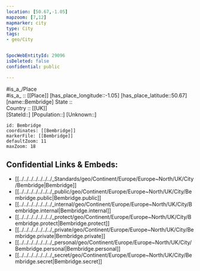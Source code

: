 ```yaml
---
location: [50.67,-1.05] 
mapzoom: [7,12] 
mapmarker: city 
type: City
tags:
- geo/City


SpocWebEntityId: 29096
isDeleted: false
confidential: public

---
```

#is_a_/Place  
#is_a_ :: [[Place]] 
[has_place_longitude::-1.05] 
[has_place_latitude::50.67] 
[name::Bembridge] 
State ::  
Country :: [[UK]]  
[StateId::] 
[Population::] 
[Unknown::] 


```leaflet
id: Bembridge
coordinates: [[Bembridge]] 
markerFile: [[Bembridge]] 
defaultZoom: 11 
maxZoom: 18
```


## Confidential Links & Embeds: 
- [[../../../../../../../_Standards/geo/Continent/Europe/Europe~North/UK/City/Bembridge|Bembridge]] 
- [[../../../../../../../_public/geo/Continent/Europe/Europe~North/UK/City/Bembridge.public|Bembridge.public]] 
- [[../../../../../../../_internal/geo/Continent/Europe/Europe~North/UK/City/Bembridge.internal|Bembridge.internal]] 
- [[../../../../../../../_protect/geo/Continent/Europe/Europe~North/UK/City/Bembridge.protect|Bembridge.protect]] 
- [[../../../../../../../_private/geo/Continent/Europe/Europe~North/UK/City/Bembridge.private|Bembridge.private]] 
- [[../../../../../../../_personal/geo/Continent/Europe/Europe~North/UK/City/Bembridge.personal|Bembridge.personal]] 
- [[../../../../../../../_secret/geo/Continent/Europe/Europe~North/UK/City/Bembridge.secret|Bembridge.secret]] 
